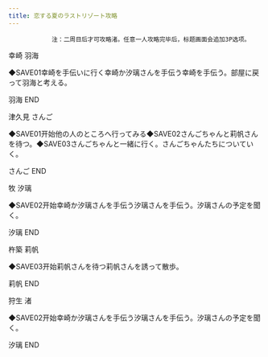 ```yaml
---
title: 恋する夏のラストリゾート攻略
---
```


                注：二周目后才可攻略渚。任意一人攻略完毕后，标题画面会追加3P选项。

幸崎 羽海

◆SAVE01幸崎を手伝いに行く幸崎か汐璃さんを手伝う幸崎を手伝う。部屋に戻って羽海と考える。

羽海 END

津久見 さんご

◆SAVE01开始他の人のところへ行ってみる◆SAVE02さんごちゃんと莉帆さんを待つ。◆SAVE03さんごちゃんと一緒に行く。さんごちゃんたちについていく。

さんご END

牧 汐璃 

◆SAVE02开始幸崎か汐璃さんを手伝う汐璃さんを手伝う。汐璃さんの予定を聞く。

汐璃 END

杵築 莉帆

◆SAVE03开始莉帆さんを待つ莉帆さんを誘って散歩。

莉帆 END

狩生 渚

◆SAVE02开始幸崎か汐璃さんを手伝う汐璃さんを手伝う。汐璃さんの予定を聞く。

汐璃 END
              
